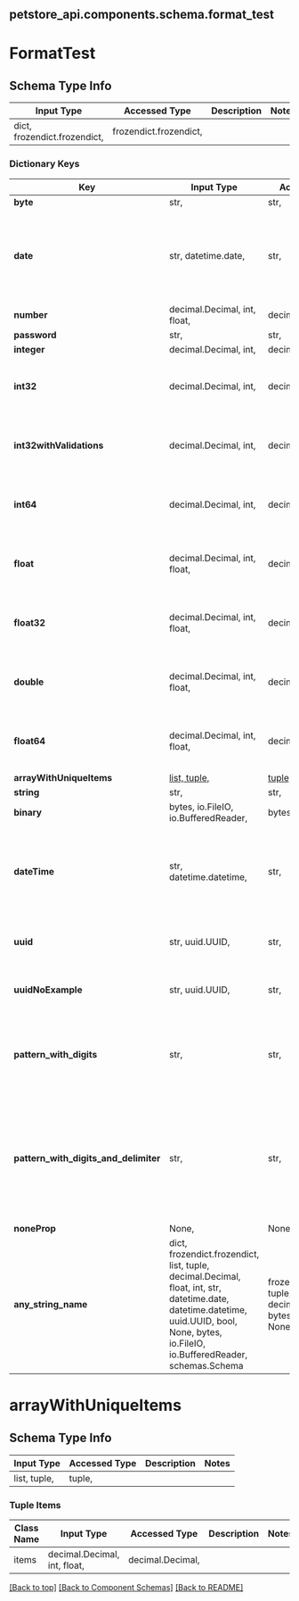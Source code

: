 <a name="top"></a>
## petstore_api.components.schema.format_test
# FormatTest

## Schema Type Info
Input Type | Accessed Type | Description | Notes
------------ | ------------- | ------------- | -------------
dict, frozendict.frozendict,  | frozendict.frozendict,  |  |

### Dictionary Keys
Key | Input Type | Accessed Type | Description | Notes
------------ | ------------- | ------------- | ------------- | -------------
**byte** | str,  | str,  |  |
**date** | str, datetime.date,  | str,  |  | value must conform to RFC-3339 full-date YYYY-MM-DD
**number** | decimal.Decimal, int, float,  | decimal.Decimal,  |  |
**password** | str,  | str,  |  |
**integer** | decimal.Decimal, int,  | decimal.Decimal,  |  | [optional]
**int32** | decimal.Decimal, int,  | decimal.Decimal,  |  | [optional] value must be a 32 bit integer
**int32withValidations** | decimal.Decimal, int,  | decimal.Decimal,  |  | [optional] value must be a 32 bit integer
**int64** | decimal.Decimal, int,  | decimal.Decimal,  |  | [optional] value must be a 64 bit integer
**float** | decimal.Decimal, int, float,  | decimal.Decimal,  | this is a reserved python keyword | [optional] value must be a 32 bit float
**float32** | decimal.Decimal, int, float,  | decimal.Decimal,  |  | [optional] value must be a 32 bit float
**double** | decimal.Decimal, int, float,  | decimal.Decimal,  |  | [optional] value must be a 64 bit float
**float64** | decimal.Decimal, int, float,  | decimal.Decimal,  |  | [optional] value must be a 64 bit float
**arrayWithUniqueItems** | [list, tuple, ](#arrayWithUniqueItems) | [tuple, ](#arrayWithUniqueItems) |  | [optional]
**string** | str,  | str,  |  | [optional]
**binary** | bytes, io.FileIO, io.BufferedReader,  | bytes, FileIO,  |  | [optional]
**dateTime** | str, datetime.datetime,  | str,  |  | [optional] value must conform to RFC-3339 date-time
**uuid** | str, uuid.UUID,  | str,  |  | [optional] value must be a uuid
**uuidNoExample** | str, uuid.UUID,  | str,  |  | [optional] value must be a uuid
**pattern_with_digits** | str,  | str,  | A string that is a 10 digit number. Can have leading zeros. | [optional]
**pattern_with_digits_and_delimiter** | str,  | str,  | A string starting with &#x27;image_&#x27; (case insensitive) and one to three digits following i.e. Image_01. | [optional]
**noneProp** | None,  | NoneClass,  |  | [optional]
**any_string_name** | dict, frozendict.frozendict, list, tuple, decimal.Decimal, float, int, str, datetime.date, datetime.datetime, uuid.UUID, bool, None, bytes, io.FileIO, io.BufferedReader, schemas.Schema | frozendict.frozendict, tuple, decimal.Decimal, str, bytes, BoolClass, NoneClass, FileIO | any string name can be used but the value must be the correct type | [optional]

# arrayWithUniqueItems

## Schema Type Info
Input Type | Accessed Type | Description | Notes
------------ | ------------- | ------------- | -------------
list, tuple,  | tuple,  |  |

### Tuple Items
Class Name | Input Type | Accessed Type | Description | Notes
------------- | ------------- | ------------- | ------------- | -------------
items | decimal.Decimal, int, float,  | decimal.Decimal,  |  |

[[Back to top]](#top) [[Back to Component Schemas]](../../../README.md#Component-Schemas) [[Back to README]](../../../README.md)